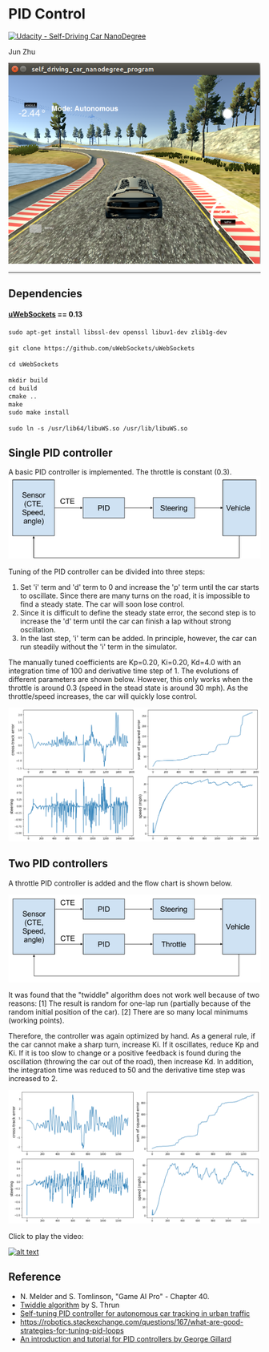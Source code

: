 # PID Control
[![Udacity - Self-Driving Car NanoDegree](https://s3.amazonaws.com/udacity-sdc/github/shield-carnd.svg)](http://www.udacity.com/drive)

Jun Zhu

![alt text](./highlight.png)

---

## Dependencies

#### [uWebSockets](https://github.com/uNetworking/uWebSockets) == 0.13
```
sudo apt-get install libssl-dev openssl libuv1-dev zlib1g-dev

git clone https://github.com/uWebSockets/uWebSockets

cd uWebSockets

mkdir build
cd build
cmake ..
make 
sudo make install

sudo ln -s /usr/lib64/libuWS.so /usr/lib/libuWS.so
```

## Single PID controller

A basic PID controller is implemented. The throttle is constant (0.3).
![alt text](./PID-flowchart-1.png)

Tuning of the PID controller can be divided into three steps:

1. Set 'i' term and 'd' term to 0 and increase the 'p' term until the car starts to oscillate. Since there are many turns on the road, it is impossible to find a steady state. The car will soon lose control.
2. Since it is difficult to define the steady state error, the second step is to increase the 'd' term until the car can finish a lap without strong oscillation.
3. In the last step, 'i' term can be added. In principle, however, the car can run steadily without the 'i' term in the simulator.

The manually tuned coefficients are Kp=0.20, Ki=0.20, Kd=4.0 with an integration time of 100 and derivative time step of 1. The evolutions of different parameters are shown below. However, this only works when the throttle is around 0.3 (speed in the stead state is around 30 mph). As the throttle/speed increases, the car will quickly lose control.

![alt text](./output/manually_optimized_kp0p2_ki_0p2_kd_4p0.png)

## Two PID controllers

A throttle PID controller is added and the flow chart is shown below.

![alt text](./PID-flowchart-2.png)

It was found that the "twiddle" algorithm does not work well because of two reasons:
[1] The result is random for one-lap run (partially because of the random initial position of the car).
[2] There are so many local minimums (working points).

Therefore, the controller was again optimized by hand. As a general rule, if the car cannot make a sharp turn, increase Ki. If it oscillates, reduce Kp and Ki. If it is too slow to change or a positive feedback is found during the oscillation (throwing the car out of the road), then increase Kd. In addition, the integration time was reduced to 50 and the derivative time step was increased to 2.

 ![alt text](./output/two_pids_optimized.png)
 
 Click to play the video:
 
 [![alt text](http://img.youtube.com/vi/KJeDqcyYKVk/0.jpg)](http://www.youtube.com/watch?v=KJeDqcyYKVk)
 
## Reference

- N. Melder and S. Tomlinson, "Game AI Pro" - Chapter 40.
- [Twiddle algorithm](https://www.youtube.com/watch?v=2uQ2BSzDvXs) by S. Thrun
- [Self-tuning PID controller for autonomous car tracking in urban traffic](http://ieeexplore.ieee.org/document/6688929/)
- https://robotics.stackexchange.com/questions/167/what-are-good-strategies-for-tuning-pid-loops
- [An introduction and tutorial for PID controllers by George Gillard](http://smithcsrobot.weebly.com/uploads/6/0/9/5/60954939/pid_control_document.pdf)

